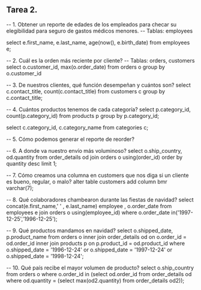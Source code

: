 ## Tarea 2.

-- 1. Obtener un reporte de edades de los empleados para checar su elegibilidad para seguro de gastos médicos menores.
-- Tablas: employees

select e.first_name, e.last_name, age(now(), e.birth_date)
from employees e;

-- 2. Cuál es la orden más reciente por cliente?
-- Tablas: orders, customers 
select o.customer_id, max(o.order_date)
from orders o 
group by o.customer_id

-- 3. De nuestros clientes, qué función desempeñan y cuántos son?
select c.contact_title, count(c.contact_title)
from customers c 
group by c.contact_title;

-- 4. Cuántos productos tenemos de cada categoría?
select p.category_id, count(p.category_id)
from products p
group by p.category_id;

select c.category_id, c.category_name
from categories c;

-- 5. Cómo podemos generar el reporte de reorder?



-- 6. A donde va nuestro envío más voluminoso?
select o.ship_country, od.quantity 
from order_details od join orders o using(order_id)
order by quantity desc
limit 1;

-- 7. Cómo creamos una columna en customers que nos diga si un cliente es bueno, regular, o malo?
alter table customers
add column bmr varchar(7);

-- 8. Qué colaboradores chambearon durante las fiestas de navidad?
select concat(e.first_name,' ' , e.last_name) employee , o.order_date 
from employees e join orders o using(employee_id)
where o.order_date in('1997-12-25','1996-12-25');

-- 9. Qué productos mandamos en navidad?
select o.shipped_date, p.product_name
from orders o
inner join order_details od on o.order_id = od.order_id 
inner join products p on p.product_id = od.product_id
where o.shipped_date = '1996-12-24' or o.shipped_date = '1997-12-24' or o.shipped_date = '1998-12-24';

-- 10. Qué país recibe el mayor volumen de producto?
select o.ship_country
from orders o
where o.order_id in (select od.order_id from order_details od where od.quantity = (select max(od2.quantity) from order_details od2));


